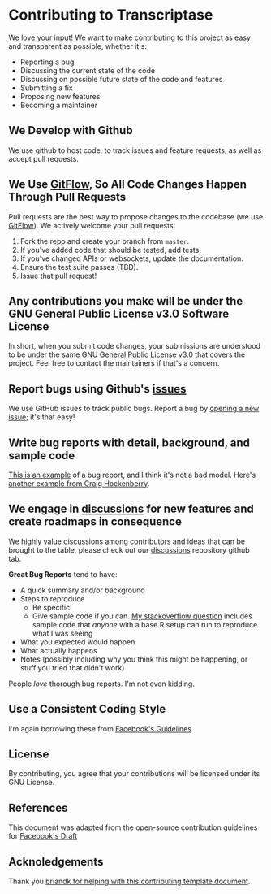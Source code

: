 # Contributing to Transcriptase
We love your input! We want to make contributing to this project as easy and transparent as possible, whether it's:

- Reporting a bug
- Discussing the current state of the code
- Discussing on possible future state of the code and features
- Submitting a fix
- Proposing new features
- Becoming a maintainer

## We Develop with Github
We use github to host code, to track issues and feature requests, as well as accept pull requests.

## We Use [GitFlow](https://datasift.github.io/gitflow/IntroducingGitFlow.html), So All Code Changes Happen Through Pull Requests
Pull requests are the best way to propose changes to the codebase (we use [GitFlow](https://datasift.github.io/gitflow/IntroducingGitFlow.html)). We actively welcome your pull requests:

1. Fork the repo and create your branch from `master`.
2. If you've added code that should be tested, add tests.
3. If you've changed APIs or websockets, update the documentation.
4. Ensure the test suite passes (TBD).
5. Issue that pull request!

## Any contributions you make will be under the GNU General Public License v3.0 Software License
In short, when you submit code changes, your submissions are understood to be under the same [GNU General Public License v3.0](https://www.gnu.org/licenses/gpl-3.0.en.html) that covers the project. Feel free to contact the maintainers if that's a concern.

## Report bugs using Github's [issues](https://github.com/BraintoByte/Megaton/issues)
We use GitHub issues to track public bugs. Report a bug by [opening a new issue](); it's that easy!

## Write bug reports with detail, background, and sample code
[This is an example](http://stackoverflow.com/q/12488905/180626) of a bug report, and I think it's not a bad model. Here's [another example from Craig Hockenberry](http://www.openradar.me/11905408).

## We engage in [discussions](https://github.com/BraintoByte/Megaton/discussions) for new features and create roadmaps in consequence
We highly value discussions among contributors and ideas that can be brought to the table, please check out our [discussions](https://github.com/BraintoByte/Megaton/discussions) repository github tab.

**Great Bug Reports** tend to have:

- A quick summary and/or background
- Steps to reproduce
  - Be specific!
  - Give sample code if you can. [My stackoverflow question](http://stackoverflow.com/q/12488905/180626) includes sample code that *anyone* with a base R setup can run to reproduce what I was seeing
- What you expected would happen
- What actually happens
- Notes (possibly including why you think this might be happening, or stuff you tried that didn't work)

People *love* thorough bug reports. I'm not even kidding.

## Use a Consistent Coding Style
I'm again borrowing these from [Facebook's Guidelines](https://github.com/facebook/draft-js/blob/a9316a723f9e918afde44dea68b5f9f39b7d9b00/CONTRIBUTING.md)

## License
By contributing, you agree that your contributions will be licensed under its GNU License.

## References
This document was adapted from the open-source contribution guidelines for [Facebook's Draft](https://github.com/facebook/draft-js/blob/a9316a723f9e918afde44dea68b5f9f39b7d9b00/CONTRIBUTING.md)

## Acknoledgements
Thank you [briandk for helping with this contributing template document](https://gist.github.com/briandk/3d2e8b3ec8daf5a27a62).
